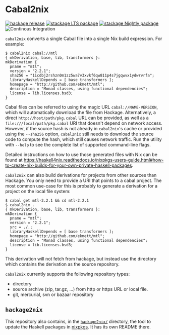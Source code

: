 Cabal2nix
=========

[![hackage release](https://img.shields.io/hackage/v/cabal2nix.svg?label=hackage)](http://hackage.haskell.org/package/cabal2nix)
[![stackage LTS package](http://stackage.org/package/cabal2nix/badge/lts)](http://stackage.org/lts/package/cabal2nix)
[![stackage Nightly package](http://stackage.org/package/cabal2nix/badge/nightly)](http://stackage.org/nightly/package/cabal2nix)
![Continous Integration](https://github.com/NixOS/cabal2nix/workflows/Haskell-CI/badge.svg)

`cabal2nix` converts a single Cabal file into a single Nix build expression.
For example:

```console
$ cabal2nix cabal://mtl
{ mkDerivation, base, lib, transformers }:
mkDerivation {
  pname = "mtl";
  version = "2.2.1";
  sha256 = "1icdbj2rshzn0m1zz5wa7v3xvkf6qw811p4s7jgqwvx1ydwrvrfa";
  libraryHaskellDepends = [ base transformers ];
  homepage = "http://github.com/ekmett/mtl";
  description = "Monad classes, using functional dependencies";
  license = lib.licenses.bsd3;
}
```

Cabal files can be referred to using the magic URL `cabal://NAME-VERSION`,
which will automatically download the file from Hackage. Alternatively, a
direct `http://host/path/pkg.cabal` URL can be provided, as well as a
`file:///local/path/pkg.cabal` URI that doesn't depend on network access.
However, if the source hash is not already in `cabal2nix`'s cache or provided
using the `--sha256` option, `cabal2nix` still needs to download the source
code to compute the hash, which still causes network traffic. Run the utility
with `--help` to see the complete list of supported command-line flags.

Detailed instructions on how to use those generated files with Nix can be found at
https://haskell4nix.readthedocs.io/nixpkgs-users-guide.html#how-to-create-nix-builds-for-your-own-private-haskell-packages.

`cabal2nix` can also build derivations for projects from other sources than
Hackage. You only need to provide a URI that points to a cabal project. The
most common use-case for this is probably to generate a derivation for a
project on the local file system:

```console
$ cabal get mtl-2.2.1 && cd mtl-2.2.1
$ cabal2nix .
{ mkDerivation, base, lib, transformers }:
mkDerivation {
  pname = "mtl";
  version = "2.2.1";
  src = ./.;
  libraryHaskellDepends = [ base transformers ];
  homepage = "http://github.com/ekmett/mtl";
  description = "Monad classes, using functional dependencies";
  license = lib.licenses.bsd3;
}
```

This derivation will not fetch from hackage, but instead use the directory which
contains the derivation as the source repository.

`cabal2nix` currently supports the following repository types:

* directory
* source archive (zip, tar.gz, ...) from http or https URL or local file.
* git, mercurial, svn or bazaar repository

## `hackage2nix`

This repository also contains, in the [`hackage2nix/`](./hackage2nix) directory,
the tool to update the Haskell packages in
[nixpkgs](https://github.com/NixOS/nixpkgs). It has its own README there.
